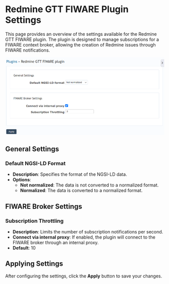 # Redmine GTT FIWARE Plugin Settings

This page provides an overview of the settings available for the Redmine GTT
FIWARE plugin. The plugin is designed to manage subscriptions for a FIWARE
context broker, allowing the creation of Redmine issues through FIWARE
notifications.

![Plugin Settings Screenshot](plugin_settings.png)

## General Settings

### Default NGSI-LD Format

- **Description**: Specifies the format of the NGSI-LD data.
- **Options**:
  - **Not normalized**: The data is not converted to a normalized format.
  - **Normalized**: The data is converted to a normalized format.

## FIWARE Broker Settings

### Subscription Throttling

- **Description**: Limits the number of subscription notifications per second.
- **Connect via internal proxy**: If enabled, the plugin will connect to the
  FIWARE broker through an internal proxy.
- **Default**: 10

## Applying Settings

After configuring the settings, click the **Apply** button to save your changes.
